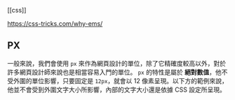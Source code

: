 [[css]] 

https://css-tricks.com/why-ems/
## PX
一般來說，我們會使用 `px` 來作為網頁設計的單位，除了它精確度較高以外，對於許多網頁設計師來說也是相當容易入門的單位。
`px` 的特性是屬於 **絕對數值**，他不受外圍的單位影響，只要固定是 `12px`，就會以 12 像素呈現。以下方的範例來說，他並不會受到外圍文字大小所影響，內部的文字大小還是依據 CSS 設定所呈現。